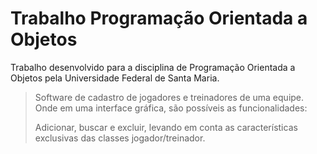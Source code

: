 # Trabalho Programação Orientada a Objetos
Trabalho desenvolvido para a disciplina de Programação Orientada a Objetos pela Universidade Federal de Santa Maria.

>Software de cadastro de jogadores e treinadores de uma equipe. Onde em uma interface gráfica, são possíveis as funcionalidades: 
>
>Adicionar, buscar e excluir, levando em conta as características exclusivas das classes 
jogador/treinador. 
